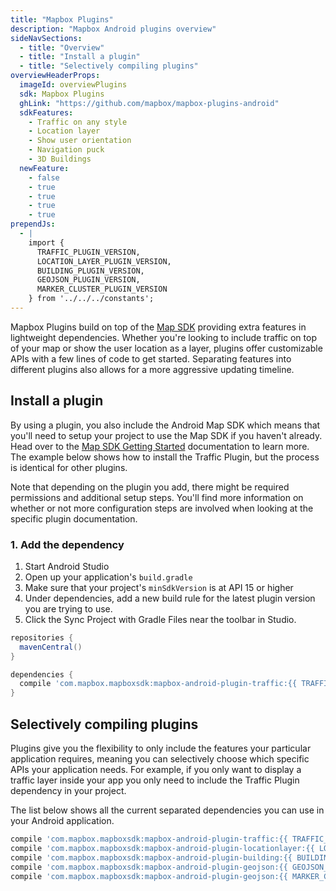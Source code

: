 ```yaml
---
title: "Mapbox Plugins"
description: "Mapbox Android plugins overview"
sideNavSections:
  - title: "Overview"
  - title: "Install a plugin"
  - title: "Selectively compiling plugins"
overviewHeaderProps:
  imageId: overviewPlugins
  sdk: Mapbox Plugins
  ghLink: "https://github.com/mapbox/mapbox-plugins-android"
  sdkFeatures:
    - Traffic on any style
    - Location layer
    - Show user orientation
    - Navigation puck
    - 3D Buildings
  newFeature:
    - false
    - true
    - true
    - true
    - true
prependJs:
  - |
    import {
      TRAFFIC_PLUGIN_VERSION,
      LOCATION_LAYER_PLUGIN_VERSION,
      BUILDING_PLUGIN_VERSION,
      GEOJSON_PLUGIN_VERSION,
      MARKER_CLUSTER_PLUGIN_VERSION
    } from '../../../constants';
---
```

Mapbox Plugins build on top of the [Map SDK](/android-docs/map-sdk/overview/getting-started/) providing extra features in lightweight dependencies. Whether you're looking to include traffic on top of your map or show the user location as a layer, plugins offer customizable APIs with a few lines of code to get started. Separating features into different plugins also allows for a more aggressive updating timeline.

## Install a plugin

By using a plugin, you also include the Android Map SDK which means that you'll need to setup your project to use the Map SDK if you haven't already. Head over to the [Map SDK Getting Started](/android-docs/map-sdk/overview/getting-started/) documentation to learn more. The example below shows how to install the Traffic Plugin, but the process is identical for other plugins.

Note that depending on the plugin you add, there might be required permissions and additional setup steps. You'll find more information on whether or not more configuration steps are involved when looking at the specific plugin documentation.

### 1. Add the dependency

1. Start Android Studio
2. Open up your application's `build.gradle`
3. Make sure that your project's `minSdkVersion` is at API 15 or higher
4. Under dependencies, add a new build rule for the latest plugin version you are trying to use.
5. Click the Sync Project with Gradle Files near the toolbar in Studio.

```groovy
repositories {
  mavenCentral()
}

dependencies {
  compile 'com.mapbox.mapboxsdk:mapbox-android-plugin-traffic:{{ TRAFFIC_PLUGIN_VERSION }}'
}
```

## Selectively compiling plugins

Plugins give you the flexibility to only include the features your particular application requires, meaning you can selectively choose which specific APIs your application needs. For example, if you only want to display a traffic layer inside your app you only need to include the Traffic Plugin dependency in your project.

The list below shows all the current separated dependencies you can use in your Android application.

```groovy
compile 'com.mapbox.mapboxsdk:mapbox-android-plugin-traffic:{{ TRAFFIC_PLUGIN_VERSION }}'
compile 'com.mapbox.mapboxsdk:mapbox-android-plugin-locationlayer:{{ LOCATION_LAYER_PLUGIN_VERSION }}'
compile 'com.mapbox.mapboxsdk:mapbox-android-plugin-building:{{ BUILDING_PLUGIN_VERSION }}'
compile 'com.mapbox.mapboxsdk:mapbox-android-plugin-geojson:{{ GEOJSON_PLUGIN_VERSION }}'
compile 'com.mapbox.mapboxsdk:mapbox-android-plugin-geojson:{{ MARKER_CLUSTER_PLUGIN_VERSION }}'
```
